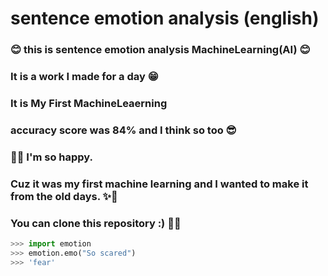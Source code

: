 # sentence emotion analysis (english)

### 😊 this is sentence emotion analysis MachineLearning(AI) 😊
### It is a work I made for a day 😁
### It is My First MachineLeaerning
### accuracy score was 84% and I think so too 😎
### 🧡✨ I'm so happy. 
### Cuz it was my first machine learning and I wanted to make it from the old days. ✨🧡
### You can clone this repository :) 🎊💍

``` Python
>>> import emotion
>>> emotion.emo("So scared")
>>> 'fear'
```
